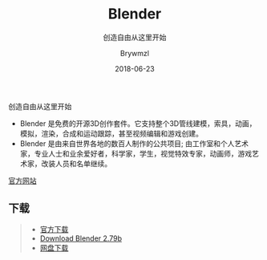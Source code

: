 ﻿---
layout:     post
title:      Blender
subtitle:   创造自由从这里开始
date:       2018-06-23
author:     Brywmzl
header-img: img/Blender/ghost_driver_lukas_walzer.jpg
catalog: true
tags:
    - Blender
---
创造自由从这里开始

<!--more-->

* Blender 是免费的开源3D创作套件。它支持整个3D管线建模，索具，动画，模拟，渲染，合成和运动跟踪，甚至视频编辑和游戏创建。  
* Blender 是由来自世界各地的数百人制作的公共项目; 由工作室和个人艺术家，专业人士和业余爱好者，科学家，学生，视觉特效专家，动画师，游戏艺术家，改装人员和名单继续。  
 
[官方网站](https://www.blender.org)  

## 下载
>- [官方下载](https://www.blender.org/download/)
>- [Download Blender 2.79b](https://www.blend4web.com/blender/release/Blender2.79/blender-2.79b-windows64.msi)
>- [网盘下载](https://pan.baidu.com/s/1gcVyFHHncawj95zCQHhapw)  
